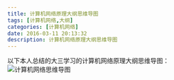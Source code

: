 ```yaml
---
title: 计算机网络原理大纲思维导图
tags: [计算机网络,大纲]
categories: [计算机网络]
date: 2016-03-11 20:13:32
description: 计算机网络原理大纲思维导图
---
```

以下本人总结的大三学习的计算机网络原理大纲思维导图：
![计算机网络思维导图](1.png)